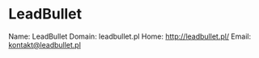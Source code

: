 
# LeadBullet

Name: LeadBullet
Domain: leadbullet.pl
Home: http://leadbullet.pl/
Email: kontakt@leadbullet.pl
